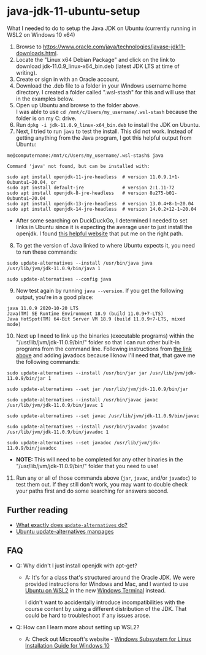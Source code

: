 # java-jdk-11-ubuntu-setup
What I needed to do to setup the Java JDK on Ubuntu (currently running in WSL2 on Windows 10 x64)

1. Browse to https://www.oracle.com/java/technologies/javase-jdk11-downloads.html.
2. Locate the "Linux x64 Debian Package" and click on the link to download jdk-11.0.9_linux-x64_bin.deb (latest JDK LTS at time of writing).
3. Create or sign in with an Oracle account.
4. Download the .deb file to a folder in your Windows username home directory. I created a folder called ".wsl-stash" for this and will use that in the examples below.
5. Open up Ubuntu and browse to the folder above.  
  I was able to use `cd /mnt/c/Users/my_username/.wsl-stash` because the folder is on my C: drive.
6. Run `dpkg -i jdk-11.0.9_linux-x64_bin.deb` to install the JDK on Ubuntu.
7. Next, I tried to run `java` to test the install. This did not work. Instead of getting anything from the Java program, I got this helpful output from Ubuntu:
  ```
  me@computername:/mnt/c/Users/my_username/.wsl-stash$ java

  Command 'java' not found, but can be installed with:

  sudo apt install openjdk-11-jre-headless  # version 11.0.9.1+1-0ubuntu1~20.04, or
  sudo apt install default-jre              # version 2:1.11-72
  sudo apt install openjdk-8-jre-headless   # version 8u275-b01-0ubuntu1~20.04
  sudo apt install openjdk-13-jre-headless  # version 13.0.4+8-1~20.04
  sudo apt install openjdk-14-jre-headless  # version 14.0.2+12-1~20.04
  ```
  - After some searching on DuckDuckGo, I determined I needed to set links in Ubuntu since it is expecting the average user to just install the openjdk. I found [this helpful website](https://websiteforstudents.com/how-to-install-oracle-java-jdk-11-on-ubuntu-18-04-16-04-18-10/) that put me on the right path.

8. To get the version of Java linked to where Ubuntu expects it, you need to run these commands:
  ```
  sudo update-alternatives --install /usr/bin/java java /usr/lib/jvm/jdk-11.0.9/bin/java 1
  ```
  ```
  sudo update-alternatives --config java
  ```

9. Now test again by running `java --version`. If you get the following output, you're in a good place:
  ```
  java 11.0.9 2020-10-20 LTS
  Java(TM) SE Runtime Environment 18.9 (build 11.0.9+7-LTS)
  Java HotSpot(TM) 64-Bit Server VM 18.9 (build 11.0.9+7-LTS, mixed mode)
  ```
10. Next up I need to link up the binaries (executable programs) within the "/usr/lib/jvm/jdk-11.0.9/bin/" folder so that I can run other built-in programs from the command line. Following instructions from [the link above](https://websiteforstudents.com/how-to-install-oracle-java-jdk-11-on-ubuntu-18-04-16-04-18-10/) and adding javadocs because I know I'll need that, that gave me the following commands:
  ```
  sudo update-alternatives --install /usr/bin/jar jar /usr/lib/jvm/jdk-11.0.9/bin/jar 1
  ```
  ```
  sudo update-alternatives --set jar /usr/lib/jvm/jdk-11.0.9/bin/jar
  ```
  ```
  sudo update-alternatives --install /usr/bin/javac javac /usr/lib/jvm/jdk-11.0.9/bin/javac 1
  ```
  ```
  sudo update-alternatives --set javac /usr/lib/jvm/jdk-11.0.9/bin/javac
  ```
  ```
  sudo update-alternatives --install /usr/bin/javadoc javadoc /usr/lib/jvm/jdk-11.0.9/bin/javadoc 1
  ```
  ```
  sudo update-alternatives --set javadoc /usr/lib/jvm/jdk-11.0.9/bin/javadoc
  ```
- **NOTE:** This will need to be completed for any other binaries in the "/usr/lib/jvm/jdk-11.0.9/bin/" folder that you need to use!
11. Run any or all of those commands above (`jar`, `javac`, and/or `javadoc`) to test them out. If they still don't work, you may want to double check your paths first and do some searching for answers second.

## Further reading
- [What exactly does `update-alternatives` do?](https://askubuntu.com/questions/233190/what-exactly-does-update-alternatives-do)
- [Ubuntu update-alternatives manpages](https://manpages.ubuntu.com/manpages/focal/en/man1/update-alternatives.1.html)

## FAQ
- Q: Why didn't I just install openjdk with apt-get?

  - A: It's for a class that's structured around the Oracle JDK. We were provided instructions for Windows and Mac, and I wanted to use [Ubuntu on WSL2](https://ubuntu.com/blog/ubuntu-on-wsl-2-is-generally-available) in the new [Windows Terminal](https://docs.microsoft.com/en-us/windows/terminal/) instead.

    I didn't want to accidentally introduce incompatibilities with the course content by using a different distribution of the JDK. That could be hard to troubleshoot if any issues arose.

- Q: How can I learn more about setting up WSL2?

  - A: Check out Microsoft's website - [Windows Subsystem for Linux Installation Guide for Windows 10](https://docs.microsoft.com/en-us/windows/wsl/install-win10)
